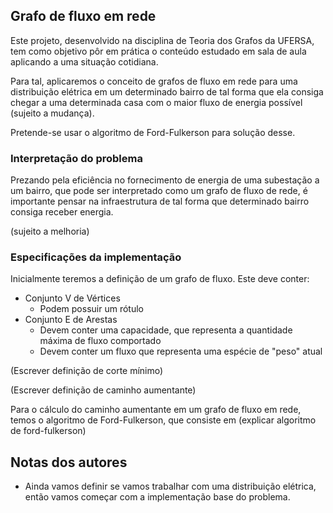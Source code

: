 ## Grafo de fluxo em rede 

Este projeto, desenvolvido na disciplina de Teoria dos Grafos da UFERSA, tem como objetivo pôr em prática o conteúdo estudado em sala de aula aplicando a uma situação cotidiana. 

Para tal, aplicaremos o conceito de grafos de fluxo em rede para uma distribuição elétrica em um determinado bairro de tal forma que ela consiga chegar a uma determinada casa com o maior fluxo de energia possível (sujeito a mudança).

Pretende-se usar o algoritmo de Ford-Fulkerson para solução desse.


### Interpretação do problema

Prezando pela eficiência no fornecimento de energia de uma subestação a um bairro, que pode ser interpretado como um grafo de fluxo de rede, é importante pensar na infraestrutura de tal forma que determinado bairro consiga receber energia.

(sujeito a melhoria)

### Especificações da implementação

Inicialmente teremos a definição de um grafo de fluxo. Este deve conter:

- Conjunto V de Vértices
  - Podem possuir um rótulo
- Conjunto E de Arestas
  - Devem conter uma capacidade, que representa a quantidade máxima de fluxo comportado
  - Devem conter um fluxo que representa uma espécie de "peso" atual

(Escrever definição de corte mínimo)

(Escrever definição de caminho aumentante)

Para o cálculo do caminho aumentante em um grafo de fluxo em rede, temos o algoritmo de Ford-Fulkerson, que consiste em (explicar algoritmo de ford-fulkerson)


## Notas dos autores

- Ainda vamos definir se vamos trabalhar com uma distribuição elétrica, então vamos começar com a implementação base do problema.